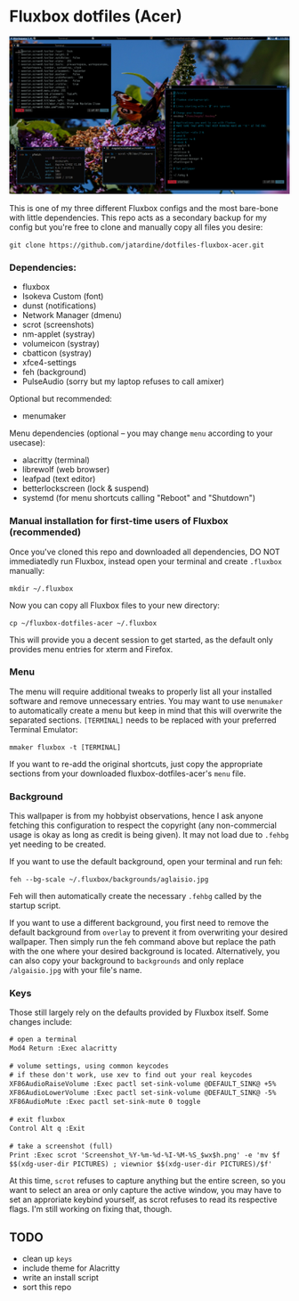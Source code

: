 # Fluxbox dotfiles (Acer)

![](https://github.com/jatardine/dotfiles-fluxbox-acer/blob/main/styles/fluxbox-acer-prev.png)

This is one of my three different Fluxbox configs and the most bare-bone with little dependencies. This repo acts as a secondary backup for my config but you're free to clone and manually copy all files you desire:

`git clone https://github.com/jatardine/dotfiles-fluxbox-acer.git`

### Dependencies:

- fluxbox
- Isokeva Custom (font)
- dunst (notifications)
- Network Manager (dmenu)
- scrot (screenshots)
- nm-applet (systray)
- volumeicon (systray)
- cbatticon (systray)
- xfce4-settings
- feh (background)
- PulseAudio (sorry but my laptop refuses to call amixer)

Optional but recommended:

- menumaker

Menu dependencies (optional – you may change `menu` according to your usecase):
- alacritty (terminal)
- librewolf (web browser)
- leafpad (text editor)
- betterlockscreen (lock & suspend)
- systemd (for menu shortcuts calling "Reboot" and "Shutdown")

### Manual installation for first-time users of Fluxbox (recommended)

Once you've cloned this repo and downloaded all dependencies, DO NOT immediatedly run Fluxbox, instead open your terminal and create `.fluxbox` manually:

`mkdir ~/.fluxbox`

Now you can copy all Fluxbox files to your new directory:

`cp ~/fluxbox-dotfiles-acer ~/.fluxbox`

This will provide you a decent session to get started, as the default only provides menu entries for xterm and Firefox.

### Menu

The menu will require additional tweaks to properly list all your installed software and remove unnecessary entries. You may want to use `menumaker` to automatically create a menu but keep in mind that this will overwrite the separated sections. `[TERMINAL]` needs to be replaced with your preferred Terminal Emulator:

`mmaker fluxbox -t [TERMINAL]`

If you want to re-add the original shortcuts, just copy the appropriate sections from your downloaded fluxbox-dotfiles-acer's `menu` file.

### Background

This wallpaper is from my hobbyist observations, hence I ask anyone fetching this configuration to respect the copyright (any non-commercial usage is okay as long as credit is being given). It may not load due to `.fehbg` yet needing to be created.

If you want to use the default background, open your terminal and run feh:

`feh --bg-scale ~/.fluxbox/backgrounds/aglaisio.jpg`

Feh will then automatically create the necessary `.fehbg` called by the startup script.

If you want to use a different background, you first need to remove the default background from `overlay` to prevent it from overwriting your desired wallpaper. Then simply run the feh command above but replace the path with the one where your desired background is located. Alternatively, you can also copy your background to `backgrounds` and only replace `/algaisio.jpg` with your file's name.

### Keys

Those still largely rely on the defaults provided by Fluxbox itself. Some changes include:

```
# open a terminal
Mod4 Return :Exec alacritty

# volume settings, using common keycodes
# if these don't work, use xev to find out your real keycodes
XF86AudioRaiseVolume :Exec pactl set-sink-volume @DEFAULT_SINK@ +5%
XF86AudioLowerVolume :Exec pactl set-sink-volume @DEFAULT_SINK@ -5%
XF86AudioMute :Exec pactl set-sink-mute 0 toggle

# exit fluxbox
Control Alt q :Exit

# take a screenshot (full)
Print :Exec scrot 'Screenshot_%Y-%m-%d-%I-%M-%S_$wx$h.png' -e 'mv $f $$(xdg-user-dir PICTURES) ; viewnior $$(xdg-user-dir PICTURES)/$f'
```

At this time, `scrot` refuses to capture anything but the entire screen, so you want to select an area or only capture the active window, you may have to set an approriate keybind yourself, as scrot refuses to read its respective flags. I'm still working on fixing that, though.

## TODO

- clean up `keys`
- include theme for Alacritty
- write an install script
- sort this repo

